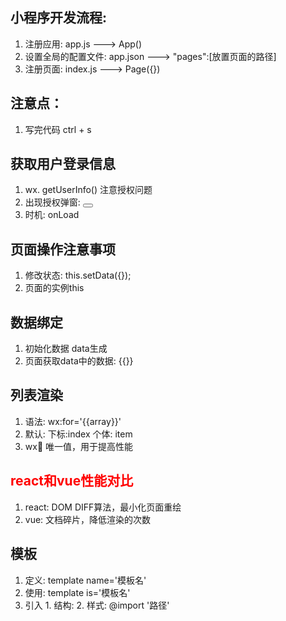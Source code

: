 ## 小程序开发流程: 
  1. 注册应用: app.js ---> App()
  2. 设置全局的配置文件: app.json ---> "pages":[放置页面的路径]
  3. 注册页面: index.js ---> Page({})
## 注意点：
  1. 写完代码 ctrl + s
  
## 获取用户登录信息
  1. wx. getUserInfo()   注意授权问题
  2. 出现授权弹窗: <button open-type='getUserInfo'></button>
  3. 时机: onLoad
## 页面操作注意事项
  1. 修改状态: this.setData({});
  2. 页面的实例this
## 数据绑定
  1. 初始化数据  data生成
  2. 页面获取data中的数据: {{}}
## 列表渲染
  1. 语法: wx:for='{{array}}'
  2. 默认: 下标:index 个体: item
  3. wx:key: 唯一值，用于提高性能
## <font color=red>react和vue性能对比</font>
  1. react: DOM DIFF算法，最小化页面重绘
  2. vue: 文档碎片，降低渲染的次数
## 模板
  1. 定义: template name='模板名'
  2. 使用: template is='模板名'
  3. 引入
    1. 结构: <import src='路径'>
    2. 样式: @import '路径'
